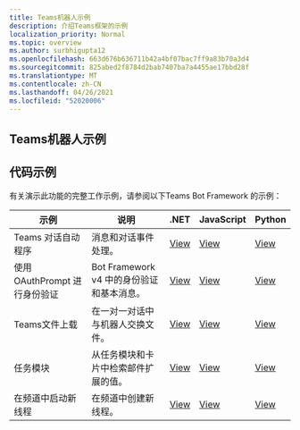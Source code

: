 ```yaml
---
title: Teams机器人示例
description: 介绍Teams框架的示例
localization_priority: Normal
ms.topic: overview
ms.author: surbhigupta12
ms.openlocfilehash: 663d676b636711b42a4bf07bac7ff9a83b70a3d4
ms.sourcegitcommit: 825abed2f8784d2bab7407ba7a4455ae17bbd28f
ms.translationtype: MT
ms.contentlocale: zh-CN
ms.lasthandoff: 04/26/2021
ms.locfileid: "52020006"
---
```

## <a name="teams-bot-samples"></a>Teams机器人示例

## <a name="code-sample"></a>代码示例

有关演示此功能的完整工作示例，请参阅以下Teams Bot Framework 的示例：

| **示例** | **说明** | **.NET** | **JavaScript** | **Python** |
|--------|------------- |---|---|---|
| Teams 对话自动程序 | 消息和对话事件处理。 | [View](https://github.com/microsoft/BotBuilder-Samples/tree/master/samples/csharp_dotnetcore/57.teams-conversation-bot)| [View](https://github.com/microsoft/BotBuilder-Samples/tree/master/samples/javascript_nodejs/57.teams-conversation-bot)| [View](https://github.com/microsoft/BotBuilder-Samples/tree/master/samples/python/57.teams-conversation-bot) |
| 使用 OAuthPrompt 进行身份验证| Bot Framework v4 中的身份验证和基本消息。 | [View](https://github.com/microsoft/BotBuilder-Samples/tree/master/samples/csharp_dotnetcore/46.teams-auth)| [View](https://github.com/microsoft/BotBuilder-Samples/tree/master/samples/javascript_nodejs/46.teams-auth)| [View](https://github.com/microsoft/BotBuilder-Samples/tree/master/samples/python/46.teams-auth) |
|Teams文件上载 | 在一对一对话中与机器人交换文件。 | [View](https://github.com/microsoft/BotBuilder-Samples/tree/master/samples/csharp_dotnetcore/56.teams-file-upload) | [View](https://github.com/microsoft/BotBuilder-Samples/tree/master/samples/javascript_nodejs/56.teams-file-upload) | [View](https://github.com/microsoft/BotBuilder-Samples/tree/master/samples/python/56.teams-file-upload) |
| 任务模块 | 从任务模块和卡片中检索邮件扩展的值。 | [View](https://github.com/microsoft/BotBuilder-Samples/tree/main/samples/csharp_dotnetcore/54.teams-task-module) | [View](https://github.com/microsoft/BotBuilder-Samples/tree/main/samples/javascript_nodejs/54.teams-task-module) | [View](https://github.com/microsoft/BotBuilder-Samples/tree/main/samples/python/54.teams-task-module) |
| 在频道中启动新线程 | 在频道中创建新线程。 | [View](https://github.com/microsoft/BotBuilder-Samples/tree/main/samples/csharp_dotnetcore/58.teams-start-new-thread-in-channel) | [View](https://github.com/microsoft/BotBuilder-Samples/tree/main/samples/javascript_nodejs/58.teams-start-new-thread-in-channel) | [View](https://github.com/microsoft/BotBuilder-Samples/tree/main/samples/python/58.teams-start-thread-in-channel) |
